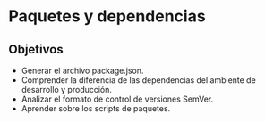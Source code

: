 # Paquetes y dependencias

## Objetivos

* Generar el archivo package.json.
* Comprender la diferencia de las dependencias del ambiente de desarrollo y producción.
* Analizar el formato de control de versiones SemVer.
* Aprender sobre los scripts de paquetes.



